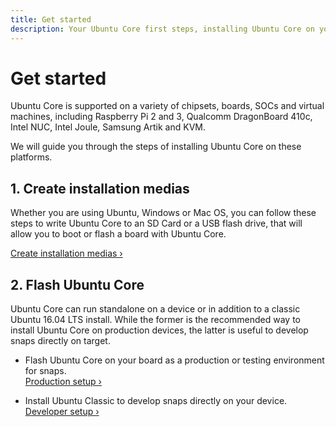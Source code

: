 ```yaml
---
title: Get started
description: Your Ubuntu Core first steps, installing Ubuntu Core on your board or in a Virtual Machine.
---
```


# Get started

Ubuntu Core is supported on a variety of chipsets, boards, SOCs and virtual machines, including Raspberry Pi 2 and 3, Qualcomm DragonBoard 410c, Intel NUC, Intel Joule, Samsung Artik and KVM.

We will guide you through the steps of installing Ubuntu Core on these platforms.

## 1. Create installation medias

Whether you are using Ubuntu, Windows or Mac OS, you can follow these steps to write Ubuntu Core to an SD Card or a USB flash drive, that will allow you to boot or flash a board with Ubuntu Core.

[Create installation medias ›](/core/get-started/installation-medias)

## 2. Flash Ubuntu Core

Ubuntu Core can run standalone on a device or in addition to a classic Ubuntu 16.04 LTS install. While the former is the recommended way to install Ubuntu Core on production devices, the latter is useful to develop snaps directly on target.

* Flash Ubuntu Core on your board as a production or testing environment for snaps.<br>
    [Production setup ›](/core/get-started/flash)

* Install Ubuntu Classic to develop snaps directly on your device.<br>
    [Developer setup ›](/core/get-started/developer-setup)
